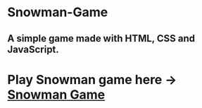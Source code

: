 # Snowman-Game

## A simple game made with HTML, CSS and JavaScript. 

 # Play Snowman game here -> [Snowman Game](https://sudhin-star1.github.io/Snowman-Game/)
